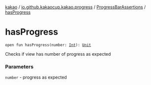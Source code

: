 [kakao](../../index.md) / [io.github.kakaocup.kakao.progress](../index.md) / [ProgressBarAssertions](index.md) / [hasProgress](./has-progress.md)

# hasProgress

`open fun hasProgress(number: `[`Int`](https://kotlinlang.org/api/latest/jvm/stdlib/kotlin/-int/index.html)`): `[`Unit`](https://kotlinlang.org/api/latest/jvm/stdlib/kotlin/-unit/index.html)

Checks if view has number of progress as expected

### Parameters

`number` - progress as expected